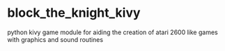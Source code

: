 # block_the_knight_kivy
python kivy game module for aiding the creation of atari 2600 like games with graphics and sound routines 
